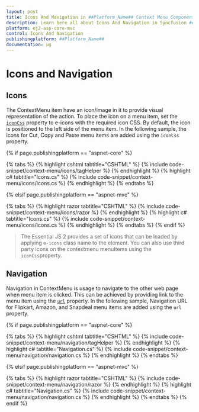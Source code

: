 ```yaml
---
layout: post
title: Icons And Navigation in ##Platform_Name## Context Menu Component
description: Learn here all about Icons And Navigation in Syncfusion ##Platform_Name## Context Menu component and more.
platform: ej2-asp-core-mvc
control: Icons And Navigation
publishingplatform: ##Platform_Name##
documentation: ug
---
```


# Icons and Navigation

## Icons

The ContextMenu item have an icon/image in it to provide visual representation of the action.
To place the icon on a menu item, set the [`iconCss`](https://help.syncfusion.com/cr/cref_files/aspnetcore-js2/aspnetcore/Syncfusion.EJ2~Syncfusion.EJ2.Navigations.ContextMenuItem~IconCss.html)
property to e-icons with the required icon CSS. By default, the icon is positioned to the left
side of the menu item. In the following sample, the icons for Cut, Copy and Paste menu items are
added using the `iconCss` property.

{% if page.publishingplatform == "aspnet-core" %}

{% tabs %}
{% highlight cshtml tabtitle="CSHTML" %}
{% include code-snippet/context-menu/icons/tagHelper %}
{% endhighlight %}
{% highlight c# tabtitle="Icons.cs" %}
{% include code-snippet/context-menu/icons/icons.cs %}
{% endhighlight %}
{% endtabs %}

{% elsif page.publishingplatform == "aspnet-mvc" %}

{% tabs %}
{% highlight razor tabtitle="CSHTML" %}
{% include code-snippet/context-menu/icons/razor %}
{% endhighlight %}
{% highlight c# tabtitle="Icons.cs" %}
{% include code-snippet/context-menu/icons/icons.cs %}
{% endhighlight %}
{% endtabs %}
{% endif %}



> The Essential JS 2 provides a set of icons that can be loaded by applying `e-icons` class name to the element.
You can also use third party icons on the contextmenu menuItems using the `iconCss`property.

## Navigation

Navigation in ContextMenu is usage to navigate to the other web page when menu item is
clicked. This can be achieved by providing link to the menu item using the
[`url`](https://help.syncfusion.com/cr/cref_files/aspnetcore-js2/aspnetcore/Syncfusion.EJ2~Syncfusion.EJ2.Navigations.ContextMenuItem~Url.html) property. In the following sample, Navigation URL for Flipkart, Amazon, and Snapdeal menu items
are added using the `url` property.

{% if page.publishingplatform == "aspnet-core" %}

{% tabs %}
{% highlight cshtml tabtitle="CSHTML" %}
{% include code-snippet/context-menu/navigation/tagHelper %}
{% endhighlight %}
{% highlight c# tabtitle="Navigation.cs" %}
{% include code-snippet/context-menu/navigation/navigation.cs %}
{% endhighlight %}
{% endtabs %}

{% elsif page.publishingplatform == "aspnet-mvc" %}

{% tabs %}
{% highlight razor tabtitle="CSHTML" %}
{% include code-snippet/context-menu/navigation/razor %}
{% endhighlight %}
{% highlight c# tabtitle="Navigation.cs" %}
{% include code-snippet/context-menu/navigation/navigation.cs %}
{% endhighlight %}
{% endtabs %}
{% endif %}

